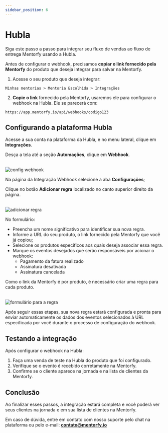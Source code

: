 ```yaml
---
sidebar_position: 6
---
```


# Hubla

Siga este passo a passo para integrar seu fluxo de vendas ao fluxo de entrega Mentorfy usando a Hubla.

Antes de configurar o webhook, precisamos **copiar o link fornecido pela Mentorfy** do produto que deseja integrar para salvar na Mentorfy.

1. Acesse o seu produto que deseja integrar:
```
Minhas mentorias > Mentoria Escolhida > Integrações
```

2. **Copie o link** fornecido pela Mentorfy, usaremos ele para configurar o webhook na Hubla. Ele se parecerá com:
```
https://app.mentorfy.io/api/webhooks/codigo123
```

## Configurando a plataforma Hubla

Acesse a sua conta na plataforma da Hubla, e no menu lateral, clique em **Integrações**.

Desça a tela até a seção **Automações**, clique em **Webhook**.

<br/>
<img src="/docs/img/hubla1" alt="config webhook" /> 
<br/>

Na página da Integração Webhook selecione a aba **Configurações**;

Clique no botão **Adicionar regra** localizado no canto superior direito da página.

<br/>
<img src="/docs/img/hubla2" alt="adicionar regra" /> 
<br/>

No formulário:
- Preencha um nome significativo para identificar sua nova regra.
- Informe a URL do seu produto, o link fornecido pela Mentorfy que você já copiou;
- Selecione os produtos específicos aos quais deseja associar essa regra.
- Marque os eventos desejados que serão responsáveis por acionar o webhook:
  - Pagamento da fatura realizado
  - Assinatura desativada
  - Assinatura cancelada

Como o link da Mentorfy é por produto, é necessário criar uma regra para cada produto.

<br/>
<img src="/docs/img/hubla3" alt="formulário para a regra" /> 
<br/>

Após seguir essas etapas, sua nova regra estará configurada e pronta para enviar automaticamente os dados dos eventos selecionados à URL especificada por você durante o processo de configuração do webhook.

## Testando a integração

Após configurar o webhook na Hubla:

1. Faça uma venda de teste na Hubla do produto que foi configurado.
2. Verifique se o evento é recebido corretamente na Mentorfy.
3. Confirme se o cliente aparece na jornada e na lista de clientes da Mentorfy.

## Conclusão

Ao finalizar esses passos, a integração estará completa e você poderá ver seus clientes na jornada e em sua lista de clientes na Mentorfy.

Em caso de dúvida, entre em contato com nosso suporte pelo chat na plataforma ou pelo e-mail: **contato@mentorfy.io**

